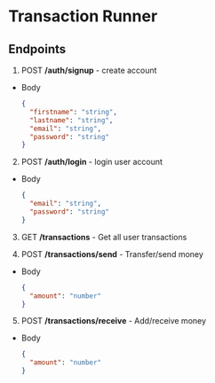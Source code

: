 # Transaction Runner

## Endpoints

1. POST **/auth/signup** - create account

- Body

  ```json
  {
    "firstname": "string",
    "lastname": "string",
    "email": "string",
    "password": "string"
  }
  ```

2. POST **/auth/login** - login user account

- Body

  ```json
  {
    "email": "string",
    "password": "string"
  }
  ```

3. GET **/transactions** - Get all user transactions

4. POST **/transactions/send** - Transfer/send money

- Body

  ```json
  {
    "amount": "number"
  }
  ```

5. POST **/transactions/receive** - Add/receive money

- Body

  ```json
  {
    "amount": "number"
  }
  ```
